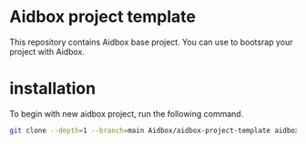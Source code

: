 # Aidbox project template

This repository contains Aidbox base project. You can use to bootsrap your project with Aidbox.

# installation

To begin with new aidbox project, run the following command.

```sh
git clone --depth=1 --branch=main Aidbox/aidbox-project-template aidbox-project && rm -rf ./aidbox-project/.git
```


